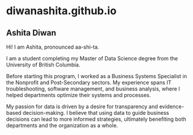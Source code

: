 # diwanashita.github.io
## Ashita Diwan

Hi! 
I am Ashita, pronounced aa-shi-ta.

I am a student completing my Master of Data Science degree from the University of British Columbia. 

Before starting this program, I worked as a Business Systems Specialist in the Nonprofit and Post-Secondary sectors. My experience spans IT troubleshooting, software management, and business analysis, where I helped departments optimize their systems and processes.

My passion for data is driven by a desire for transparency and evidence-based decision-making. I believe that using data to guide business decisions can lead to more informed strategies, ultimately benefiting both departments and the organization as a whole. 
